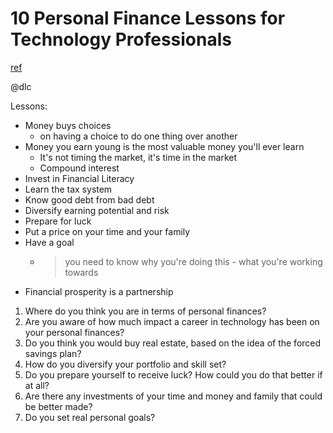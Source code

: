 # 10 Personal Finance Lessons for Technology Professionals
[ref](https://www.troyhunt.com/10-personal-finance-lessons-for-technology-professionals/)

@dlc

Lessons:
- Money buys choices
  * on having a choice to do one thing over another
- Money you earn young is the most valuable money you'll ever learn
  * It's not timing the market, it's time in the market
  * Compound interest
- Invest in Financial Literacy
- Learn the tax system
- Know good debt from bad debt
- Diversify earning potential and risk
- Prepare for luck
- Put a price on your time and your family
- Have a goal
  * > you need to know why you're doing this - what you're working towards
- Financial prosperity is a partnership

1. Where do you think you are in terms of personal finances?
2. Are you aware of how much impact a career in technology has been on your personal finances?
3. Do you think you would buy real estate, based on the idea of the forced savings plan?
4. How do you diversify your portfolio and skill set?
5. Do you prepare yourself to receive luck? How could you do that better if at all?
6. Are there any investments of your time and money and family that could be better made?
7. Do you set real personal goals?